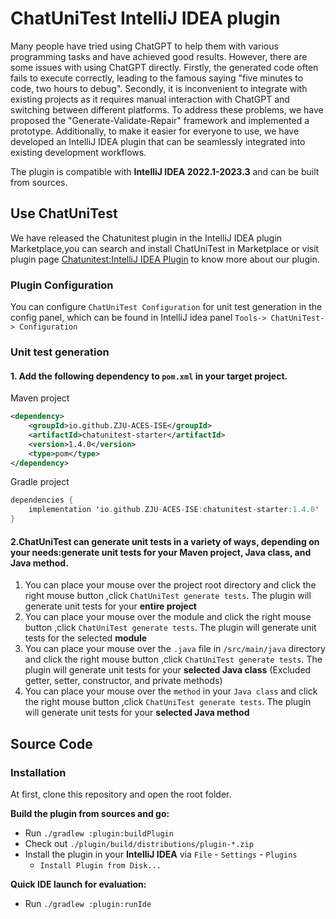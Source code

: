 # ChatUniTest IntelliJ IDEA plugin

Many people have tried using ChatGPT to help them with various programming tasks and have achieved good results.
However, there are some issues with using ChatGPT directly. Firstly, the generated code often fails to execute
correctly, leading to the famous saying "five minutes to code, two hours to debug". Secondly, it is inconvenient to
integrate with existing projects as it requires manual interaction with ChatGPT and switching between different
platforms. To address these problems, we have proposed the "Generate-Validate-Repair" framework and implemented a
prototype. Additionally, to make it easier for everyone to use, we have developed an IntelliJ IDEA plugin that can be 
seamlessly integrated into existing development workflows.

The plugin is compatible with **IntelliJ IDEA 2022.1-2023.3** and can be built from sources.

## Use ChatUniTest
We have released the Chatunitest plugin in the IntelliJ IDEA plugin Marketplace,you can search and install ChatUniTest 
in Marketplace or visit plugin page [Chatunitest:IntelliJ IDEA Plugin](https://plugins.jetbrains.com/plugin/22522-chatunitest)
to know more about our plugin.

### Plugin Configuration
You can configure `ChatUniTest Configuration` for unit test generation
in the config panel, which can be found in IntelliJ idea panel `Tools-> ChatUniTest-> Configuration`

### Unit test generation
#### 1. Add the following dependency to `pom.xml` in your target project. 
Maven project
```xml
<dependency>
    <groupId>io.github.ZJU-ACES-ISE</groupId>
    <artifactId>chatunitest-starter</artifactId>
    <version>1.4.0</version>
    <type>pom</type>
</dependency>
``` 
Gradle project
```kts
dependencies {
    implementation 'io.github.ZJU-ACES-ISE:chatunitest-starter:1.4.0'
}
```

#### 2.ChatUniTest can generate unit tests in a variety of ways, depending on your needs:generate unit tests for your **Maven project**, **Java class**, and **Java method**.
1. You can place your mouse over the project root directory and click the right mouse button ,click `ChatUniTest generate tests`. The plugin will generate unit tests for your **entire project**
2. You can place your mouse over the module and click the right mouse button ,click `ChatUniTest generate tests`. The plugin will generate unit tests for the selected **module**
3. You can place your mouse over the `.java` file in `/src/main/java` directory and click the right mouse button ,click `ChatUniTest generate tests`. The plugin will generate unit tests for your **selected Java class** (Excluded getter, setter, constructor, and private methods)
4. You can place your mouse over the `method` in your `Java class` and click the right mouse button ,click `ChatUniTest generate tests`. The plugin will generate unit tests for your **selected Java method**

## Source Code
### Installation

At first, clone this repository and open the root folder.

**Build the plugin from sources and go:**

- Run `./gradlew :plugin:buildPlugin`
- Check out `./plugin/build/distributions/plugin-*.zip`
- Install the plugin in your **IntelliJ IDEA** via `File` - `Settings` - `Plugins`
    - `Install Plugin from Disk...`

**Quick IDE launch for evaluation:**
- Run `./gradlew :plugin:runIde`



